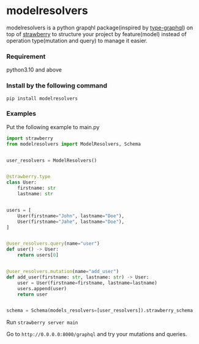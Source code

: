 # modelresolvers

modelresolvers is a python grapqhl package(inspired by [type-graphql](https://typegraphql.com/)) on top of
[strawberry](https://github.com/strawberry-graphql/strawberry) to structure your project by feature(model) instead of operation type(mutation and query)
to manage it easier.

### Requirement

python3.10 and above

### Install by the following command

`pip install modelresolvers`


### Examples

Put the following example to main.py

```py
import strawberry
from modelresolvers import ModelResolvers, Schema


user_resolvers = ModelResolvers()


@strawberry.type
class User:
    firstname: str
    lastname: str


users = [
    User(firstname="John", lastname="Doe"),
    User(firstname="Jahe", lastname="Doe"),
]


@user_resolvers.query(name="user")
def user() -> User:
    return users[0]


@user_resolvers.mutation(name="add_user")
def add_user(firstname: str, lastname: str) -> User:
    user = User(firstname=firstname, lastname=lastname)
    users.append(user)
    return user


schema = Schema(models_resolvers=[user_resolvers]).strawberry_schema
```

Run `strawberry server main`

Go to `http://0.0.0.0:8000/graphql` and try your mutations and queries.

